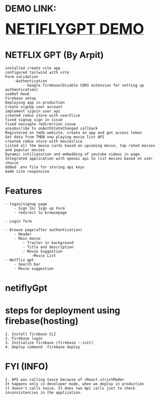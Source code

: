 
# DEMO LINK:

[<span style="font-size: 48px; font-weight: bold;">NETIFLYGPT DEMO</span>](https://movie-netifly.web.app/)

# NETFLIX GPT (By Arpit)

    installed create vite app
    configured tailwind with vite
    Form validation
        -Authentication
            - Google firebase(Disable CORS extension for setting up authentication)
    useRef Hook
    Firebase setup
    Deploying app in production
    Create signUp user account
    implement signin user api
    created redux store with userSlice
    fixed signup sign in issue
    fixed naviagte redirection issue
    unsubscribe to onAuthStateChanged callback
    Registered on tmdb webiste, create an app and get access token
    Get data from TMDB now playing movie list API 
    created redux store with movieslice
    Listed all the movie cards based on upcoming movie, top rated movies and popular movies
    Dynamic intiliazation and embedding of youtube videos in page.
    Integrated application with openai api to list movies based on user choice
    ddded .env file for storing api keys
    made site responsive

# Features
    
    - login/signup page
        - Sign In/ Sign up Form
        - redirect to browsepage

    - Login form

    - Browse page(after authentication)
        - Header
        - Main movie
            - Trailer in background
            - Title and description
            - Movie Suggestion
                -Movie List
    - Netflix gpt
        - Search bar
        - Movie suggestion
# netiflyGpt


# steps for deployment using firebase(hosting)
    1. Install firebase CLI 
    2. Firebase login
    3. Initialize firebase (firebase --init)
    4. Deploy command -firebase deploy

# FYI (INFO)
    1. API was calling twice because of <React.strictMode>
    It happens only in developer mode, when we deploy in production
    it doesn't calls twice. It does two Api calls just to check inconsistencies in the application.
